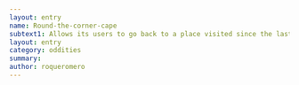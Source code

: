 ```yaml
---
layout: entry 
name: Round-the-corner-cape
subtext1: Allows its users to go back to a place visited since the last dawn.
layout: entry
category: oddities
summary: 
author: roqueromero
---
```

